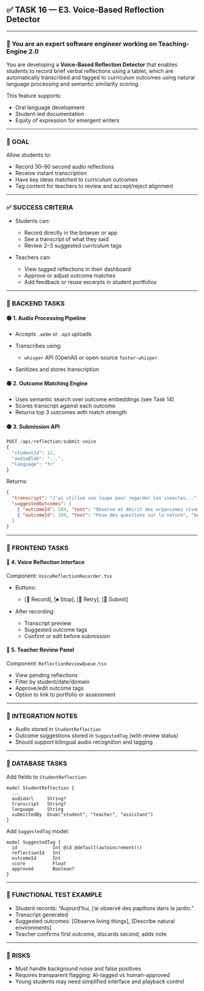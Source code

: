## ✅ TASK 16 — E3. Voice-Based Reflection Detector

---

### 🧠 You are an expert software engineer working on Teaching-Engine 2.0

You are developing a **Voice-Based Reflection Detector** that enables students to record brief verbal reflections using a tablet, which are automatically transcribed and tagged to curriculum outcomes using natural language processing and semantic similarity scoring.

This feature supports:

- Oral language development
- Student-led documentation
- Equity of expression for emergent writers

---

### 🔹 GOAL

Allow students to:

- Record 30–90 second audio reflections
- Receive instant transcription
- Have key ideas matched to curriculum outcomes
- Tag content for teachers to review and accept/reject alignment

---

### ✅ SUCCESS CRITERIA

- Students can:

  - Record directly in the browser or app
  - See a transcript of what they said
  - Review 2–3 suggested curriculum tags

- Teachers can:

  - View tagged reflections in their dashboard
  - Approve or adjust outcome matches
  - Add feedback or reuse excerpts in student portfolios

---

### 🔧 BACKEND TASKS

#### 🟢 1. Audio Processing Pipeline

- Accepts `.webm` or `.mp3` uploads
- Transcribes using:

  - `whisper` API (OpenAI) or open-source `faster-whisper`

- Sanitizes and stores transcription

#### 🟢 2. Outcome Matching Engine

- Uses semantic search over outcome embeddings (see Task 14)
- Scores transcript against each outcome
- Returns top 3 outcomes with match strength

#### 🟢 3. Submission API

```ts
POST /api/reflection/submit-voice
{
  "studentId": 12,
  "audioBlob": "...",
  "language": "fr"
}
```

Returns:

```json
{
  "transcript": "J'ai utilisé une loupe pour regarder les insectes...",
  "suggestedOutcomes": [
    { "outcomeId": 204, "text": "Observe et décrit des organismes vivants", "score": 0.88 },
    { "outcomeId": 209, "text": "Pose des questions sur la nature", "score": 0.76 }
  ]
}
```

---

### 🎨 FRONTEND TASKS

#### 🔵 4. Voice Reflection Interface

Component: `VoiceReflectionRecorder.tsx`

- Buttons:

  - \[🎤 Record], \[⏹ Stop], \[🔁 Retry], \[📄 Submit]

- After recording:

  - Transcript preview
  - Suggested outcome tags
  - Confirm or edit before submission

#### 🔵 5. Teacher Review Panel

Component: `ReflectionReviewQueue.tsx`

- View pending reflections
- Filter by student/date/domain
- Approve/edit outcome tags
- Option to link to portfolio or assessment

---

### 🔗 INTEGRATION NOTES

- Audio stored in `StudentReflection`
- Outcome suggestions stored in `SuggestedTag` (with review status)
- Should support bilingual audio recognition and tagging

---

### 📁 DATABASE TASKS

Add fields to `StudentReflection`:

```prisma
model StudentReflection {
  ...
  audioUrl     String?
  transcript   String?
  language     String
  submittedBy  Enum("student", "teacher", "assistant")
}
```

Add `SuggestedTag` model:

```prisma
model SuggestedTag {
  id             Int @id @default(autoincrement())
  reflectionId   Int
  outcomeId      Int
  score          Float
  approved       Boolean?
}
```

---

### 🧪 FUNCTIONAL TEST EXAMPLE

- Student records: “Aujourd’hui, j’ai observé des papillons dans le jardin.”
- Transcript generated
- Suggested outcomes: \[Observe living things], \[Describe natural environments]
- Teacher confirms first outcome, discards second, adds note

---

### 🚩 RISKS

- Must handle background noise and false positives
- Requires transparent flagging: AI-tagged vs human-approved
- Young students may need simplified interface and playback control
